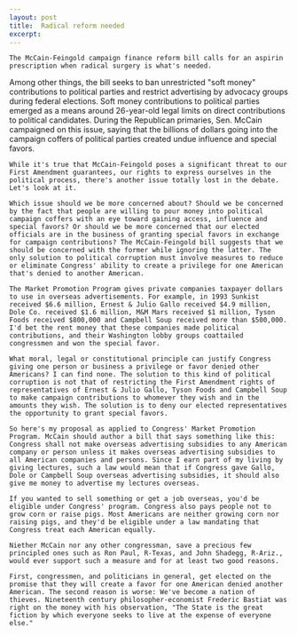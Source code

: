 ```yaml
---
layout: post
title:  Radical reform needed
excerpt:
---
```




            

    

            

	The McCain-Feingold campaign finance reform bill calls for an aspirin prescription when radical surgery is what's needed. 
	
Among other things, the bill seeks to ban unrestricted "soft money" contributions to political parties and restrict advertising by advocacy groups during federal elections. Soft money contributions to political parties emerged as a means around 26-year-old legal limits on direct contributions to political candidates. During the Republican primaries, Sen. McCain campaigned on this issue, saying that the billions of dollars going into the campaign coffers of political parties created undue influence and special favors. 

	While it's true that McCain-Feingold poses a significant threat to our First Amendment guarantees, our rights to express ourselves in the political process, there's another issue totally lost in the debate. Let's look at it. 

	Which issue should we be more concerned about? Should we be concerned by the fact that people are willing to pour money into political campaign coffers with an eye toward gaining access, influence and special favors? Or should we be more concerned that our elected officials are in the business of granting special favors in exchange for campaign contributions? The McCain-Feingold bill suggests that we should be concerned with the former while ignoring the latter. The only solution to political corruption must involve measures to reduce or eliminate Congress' ability to create a privilege for one American that's denied to another American. 

	The Market Promotion Program gives private companies taxpayer dollars to use in overseas advertisements. For example, in 1993 Sunkist received $6.6 million, Ernest & Julio Gallo received $4.9 million, Dole Co. received $1.6 million, M&M Mars received $1 million, Tyson Foods received $800,000 and Campbell Soup received more than $500,000. I'd bet the rent money that these companies made political contributions, and their Washington lobby groups coattailed congressmen and won the special favor.

	What moral, legal or constitutional principle can justify Congress giving one person or business a privilege or favor denied other Americans? I can find none. The solution to this kind of political corruption is not that of restricting the First Amendment rights of representatives of Ernest & Julio Gallo, Tyson Foods and Campbell Soup to make campaign contributions to whomever they wish and in the amounts they wish. The solution is to deny our elected representatives the opportunity to grant special favors. 

	So here's my proposal as applied to Congress' Market Promotion Program. McCain should author a bill that says something like this: Congress shall not make overseas advertising subsidies to any American company or person unless it makes overseas advertising subsidies to all American companies and persons. Since I earn part of my living by giving lectures, such a law would mean that if Congress gave Gallo, Dole or Campbell Soup overseas advertising subsidies, it should also give me money to advertise my lectures overseas. 

	If you wanted to sell something or get a job overseas, you'd be eligible under Congress' program. Congress also pays people not to grow corn or raise pigs. Most Americans are neither growing corn nor raising pigs, and they'd be eligible under a law mandating that Congress treat each American equally. 

	Niether McCain nor any other congressman, save a precious few principled ones such as Ron Paul, R-Texas, and John Shadegg, R-Ariz., would ever support such a measure and for at least two good reasons. 

	First, congressmen, and politicians in general, get elected on the promise that they will create a favor for one American denied another American. The second reason is worse: We've become a nation of thieves. Nineteenth century philosopher-economist Frederic Bastiat was right on the money with his observation, "The State is the great fiction by which everyone seeks to live at the expense of everyone else." 

        
